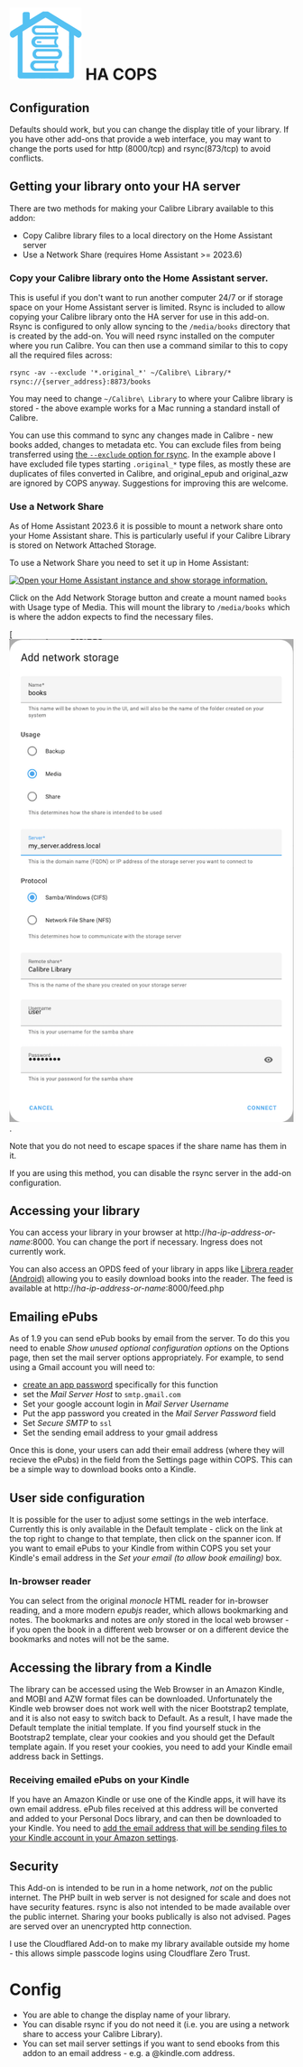# ![HA-COPS logo](https://raw.githubusercontent.com/dunxd/HomeAssistantAddons/main/COPS/icon.png) HA COPS

## Configuration

Defaults should work, but you can change the display title of your library. If you have other add-ons that provide a web interface, you may want to change the ports used for http (8000/tcp) and rsync(873/tcp) to avoid conflicts.

## Getting your library onto your HA server

There are two methods for making your Calibre Library available to this addon:

- Copy Calibre library files to a local directory on the Home Assistant server
- Use a Network Share (requires Home Assistant >= 2023.6)

### Copy your Calibre library onto the Home Assistant server.

This is useful if you don't want to run another computer 24/7 or if storage space on your Home Assistant server is limited. Rsync is included to allow copying your Calibre library onto the HA server for use in this add-on. Rsync is configured to only allow syncing to the `/media/books` directory that is created by the add-on. You will need rsync installed on the computer where you run Calibre. You can then use a command similar to this to copy all the required files across:

```
rsync -av --exclude '*.original_*' ~/Calibre\ Library/* rsync://{server_address}:8873/books
```

You may need to change `~/Calibre\ Library` to where your Calibre library is stored - the above example works for a Mac running a standard install of Calibre.

You can use this command to sync any changes made in Calibre - new books added, changes to metadata etc. You can exclude files from being transferred using [the `--exclude` option for rsync](https://www.man7.org/linux/man-pages/man1/rsync.1.html#FILTER_RULES). In the example above I have excluded file types starting `.original_*` type files, as mostly these are duplicates of files converted in Calibre, and original_epub and original_azw are ignored by COPS anyway. Suggestions for improving this are welcome.

### Use a Network Share

As of Home Assistant 2023.6 it is possible to mount a network share onto your Home Assistant share. This is particularly useful if your Calibre Library is stored on Network Attached Storage.

To use a Network Share you need to set it up in Home Assistant:

[![Open your Home Assistant instance and show storage information.](https://my.home-assistant.io/badges/storage.svg)](https://my.home-assistant.io/redirect/storage/)

Click on the Add Network Storage button and create a mount named `books` with Usage type of Media. This will mount the library to `/media/books` which is where the addon expects to find the necessary files.

[![Network storage dialog with example settings](https://raw.githubusercontent.com/dunxd/HomeAssistantAddons/main/COPS/Assets/NetworkStorageDialog.png).

Note that you do not need to escape spaces if the share name has them in it.

If you are using this method, you can disable the rsync server in the add-on configuration.

## Accessing your library

You can access your library in your browser at http://_ha-ip-address-or-name_:8000. You can change the port if necessary. Ingress does not currently work.

You can also access an OPDS feed of your library in apps like [Librera reader (Android)](https://librera.mobi/) allowing you to easily download books into the reader. The feed is available at http://_ha-ip-address-or-name_:8000/feed.php

## Emailing ePubs

As of 1.9 you can send ePub books by email from the server. To do this you need to enable _Show unused optional configuration options_ on the Options page, then set the mail server options appropriately. For example, to send using a Gmail account you will need to:

- [create an app password](https://support.google.com/accounts/answer/185833?hl=en) specifically for this function
- set the _Mail Server Host_ to `smtp.gmail.com`
- Set your google account login in _Mail Server Username_
- Put the app password you created in the _Mail Server Password_ field
- Set _Secure SMTP_ to `ssl`
- Set the sending email address to your gmail address

Once this is done, your users can add their email address (where they will recieve the ePubs) in the field from the Settings page within COPS. This can be a simple way to download books onto a Kindle.

## User side configuration

It is possible for the user to adjust some settings in the web interface. Currently this is only available in the Default template - click on the link at the top right to change to that template, then click on the spanner icon. If you want to email ePubs to your Kindle from within COPS you set your Kindle's email address in the _Set your email (to allow book emailing)_ box.

### In-browser reader

You can select from the original _monocle_ HTML reader for in-browser reading, and a more modern _epubjs_ reader, which allows bookmarking and notes. The bookmarks and notes are _only_ stored in the local web browser - if you open the book in a different web browser or on a different device the bookmarks and notes will not be the same.

## Accessing the library from a Kindle

The library can be accessed using the Web Browser in an Amazon Kindle, and MOBI and AZW format files can be downloaded. Unfortunately the Kindle web browser does not work well with the nicer Bootstrap2 template, and it is also not easy to switch back to Default. As a result, I have made the Default template the initial template. If you find yourself stuck in the Bootstrap2 template, clear your cookies and you should get the Default template again. If you reset your cookies, you need to add your Kindle email address back in Settings.

### Receiving emailed ePubs on your Kindle

If you have an Amazon Kindle or use one of the Kindle apps, it will have its own email address. ePub files received at this address will be converted and added to your Personal Docs library, and can then be downloaded to your Kindle. You need to [add the email address that will be sending files to your Kindle account in your Amazon settings](https://www.amazon.com/gp/help/customer/display.html%3FnodeId%3DGX9XLEVV8G4DB28H).

## Security

This Add-on is intended to be run in a home network, _not_ on the public internet. The PHP built in web server is not designed for scale and does not have security features. rsync is also not intended to be made available over the public internet. Sharing your books publically is also not advised. Pages are served over an unencrypted http connection.

I use the Cloudflared Add-on to make my library available outside my home - this allows simple passcode logins using Cloudflare Zero Trust.

# Config

- You are able to change the display name of your library.
- You can disable rsync if you do not need it (i.e. you are using a network share to access your Calibre Library).
- You can set mail server settings if you want to send ebooks from this addon to an email address - e.g. a @kindle.com address.
